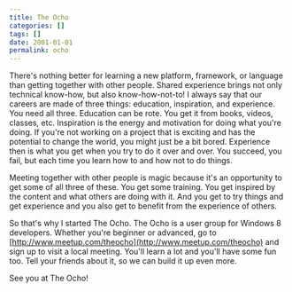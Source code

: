 ```yaml
---
title: The Ocho
categories: []
tags: []
date: 2001-01-01
permalink: ocho
---
```


There's nothing better for learning a new platform, framework, or language than getting together with other people. Shared experience brings not only technical know-how, but also know-how-not-to! I always say that our careers are made of three things: education, inspiration, and experience. You need all three. Education can be rote. You get it from books, videos, classes, etc. Inspiration is the energy and motivation for doing what you're doing. If you're not working on a project that is exciting and has the potential to change the world, you might just be a bit bored. Experience then is what you get when you try to do it over and over. You succeed, you fail, but each time you learn how to and how not to do things.
<!-- more -->

Meeting together with other people is magic because it's an opportunity to get some of all three of these. You get some training. You get inspired by the content and what others are doing with it. And you get to try things and get experience and you also get to benefit from the experience of others.

So that's why I started The Ocho. The Ocho is a user group for Windows 8 developers. Whether you're beginner or advanced, go to [http://www.meetup.com/theocho](http://www.meetup.com/theocho) and sign up to visit a local meeting. You'll learn a lot and you'll have some fun too. Tell your friends about it, so we can build it up even more.

See you at The Ocho!